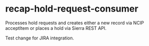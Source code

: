 # recap-hold-request-consumer
Processes hold requests and creates either a new record via NCIP acceptItem or places a hold via Sierra REST API.


Test change for JIRA integration.